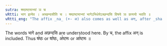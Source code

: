 ```yaml
---
sutra: षष्ठाष्टमाभ्यां ञ च
vRtti: भाग इत्येव । अच्छन्दसीति च । षष्ठाष्टमाभ्यां भागेऽभिधेयेऽच्छन्दसि विषये ञः प्रत्ययो भवति ॥
vRtti_eng: "The affix _na_ (+- अ) also comes as well as अन्, after _shastha_ and _ashtama_, when a 'part' is meant, but not in the _Chhandas_."
---
```

The words भागे and अछन्दसि are understood here. By च, the affix अन् is included. Thus ष꣡ष्ठः or षा꣡ष्ठः, अ꣡ष्टमः or आ꣡ष्टमः ॥
